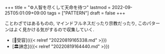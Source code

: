 +++
title = "⚙人智を尽くして天命を待つ"
lastmod = 2022-09-25T05:01:09+09:00
tags = ["PATTERN"]
draft = false
+++

ことわざではあるものの, マインドフルネスだったり宗教だったり, このパターンはよく見かける気がするので収集していく.

-   [📝受容]({{< relref "20220819165338.md" >}})
-   [🏛諦念]({{< relref "20220819164440.md" >}})
